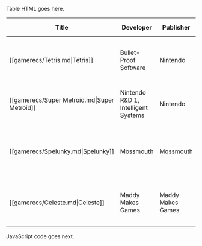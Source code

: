 Table HTML goes here.

<div id='tables-begin'></div>

| Title                                        | Developer                           | Publisher         | Release Date | Desc                                                                         | Play                                                                                                                          |
| -------------------------------------------- | ----------------------------------- | ----------------- | ------------ | ---------------------------------------------------------------------------- | ----------------------------------------------------------------------------------------------------------------------------- |
| [[gamerecs/Tetris.md\|Tetris]]               | Bullet-Proof Software               | Nintendo          | 1989-06-14   | Line up falling blocks into complete rows to keep the well from overflowing. | Plenty of options                                                                                                             |
| [[gamerecs/Super Metroid.md\|Super Metroid]] | Nintendo R&D 1, Intelligent Systems | Nintendo          | 1994-03-19   | Samus searches the planet Zebes for an infant Metroid.                       | Switch                                                                                                                        |
| [[gamerecs/Spelunky.md\|Spelunky]]           | Mossmouth                           | Mossmouth         | 2008-12-21   | A spelunker jumps through deadly, procedurally-generated caves.              | [Steam](https://store.steampowered.com/app/239350/Spelunky/) or [GOG](https://www.gog.com/game/spelunky)                      |
| [[gamerecs/Celeste.md\|Celeste]]             | Maddy Makes Games                   | Maddy Makes Games | 2018-01-25   | Face your doubts and climb a mountain in this precise platformer.            | [Steam](https://store.steampowered.com/app/504230/Celeste/) or [Switch](https://www.nintendo.com/games/detail/celeste-switch) |




<div id='tables-end'></div>

JavaScript code goes next.

<script>
$(document).ready( function () {

    // $('#myTable').DataTable();

    $('#tables-begin').nextUntil('#tables-end', 'table').DataTable();

} );
</script>
